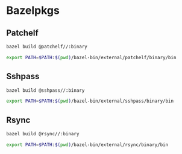 # Bazelpkgs

## Patchelf
```sh
bazel build @patchelf//:binary
```

```sh
export PATH=$PATH:$(pwd)/bazel-bin/external/patchelf/binary/bin
```

## Sshpass
```sh
bazel build @sshpass//:binary
```

```sh
export PATH=$PATH:$(pwd)/bazel-bin/external/sshpass/binary/bin
```

## Rsync
```sh
bazel build @rsync//:binary
```

```sh
export PATH=$PATH:$(pwd)/bazel-bin/external/rsync/binary/bin
```
